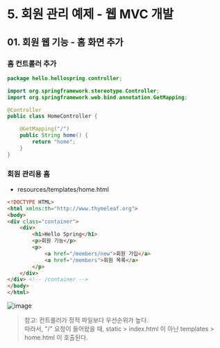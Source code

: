 # 5. 회원 관리 예제 - 웹 MVC 개발
## 01. 회원 웹 기능 - 홈 화면 추가
### 홈 컨트롤러 추가
```java
package hello.hellospring.controller;

import org.springframework.stereotype.Controller;
import org.springframework.web.bind.annotation.GetMapping;

@Controller
public class HomeController {

    @GetMapping("/")
    public String home() {
        return "home";
    }
}
```
### 회원 관리용 홈
- resources/templates/home.html
```html
<!DOCTYPE HTML>
<html xmlns:th="http://www.thymeleaf.org">
<body>
<div class="container">
    <div>
        <h1>Hello Spring</h1>
        <p>회원 기능</p>
        <p>
            <a href="/members/new">회원 가입</a>
            <a href="/members">회원 목록</a>
        </p>
    </div>
</div> <!-- /container -->
</body>
</html>
```
![image](https://github.com/GYUNGAEEEE/inflearn-Spring/assets/158580466/124ef62a-1e54-413b-951b-145ca7bef093)

> 참고: 컨트롤러가 정적 파일보다 우선순위가 높다.   
> 따라서, "/" 요청이 들어왔을 때, static > index.html 이 아닌 templates > home.html 이 호출된다.
